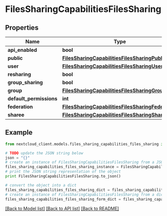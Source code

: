 # FilesSharingCapabilitiesFilesSharing


## Properties
Name | Type | Description | Notes
------------ | ------------- | ------------- | -------------
**api_enabled** | **bool** |  | 
**public** | [**FilesSharingCapabilitiesFilesSharingPublic**](FilesSharingCapabilitiesFilesSharingPublic.md) |  | 
**user** | [**FilesSharingCapabilitiesFilesSharingUser**](FilesSharingCapabilitiesFilesSharingUser.md) |  | 
**resharing** | **bool** |  | 
**group_sharing** | **bool** |  | [optional] 
**group** | [**FilesSharingCapabilitiesFilesSharingGroup**](FilesSharingCapabilitiesFilesSharingGroup.md) |  | [optional] 
**default_permissions** | **int** |  | [optional] 
**federation** | [**FilesSharingCapabilitiesFilesSharingFederation**](FilesSharingCapabilitiesFilesSharingFederation.md) |  | 
**sharee** | [**FilesSharingCapabilitiesFilesSharingSharee**](FilesSharingCapabilitiesFilesSharingSharee.md) |  | 

## Example

```python
from nextcloud_client.models.files_sharing_capabilities_files_sharing import FilesSharingCapabilitiesFilesSharing

# TODO update the JSON string below
json = "{}"
# create an instance of FilesSharingCapabilitiesFilesSharing from a JSON string
files_sharing_capabilities_files_sharing_instance = FilesSharingCapabilitiesFilesSharing.from_json(json)
# print the JSON string representation of the object
print FilesSharingCapabilitiesFilesSharing.to_json()

# convert the object into a dict
files_sharing_capabilities_files_sharing_dict = files_sharing_capabilities_files_sharing_instance.to_dict()
# create an instance of FilesSharingCapabilitiesFilesSharing from a dict
files_sharing_capabilities_files_sharing_form_dict = files_sharing_capabilities_files_sharing.from_dict(files_sharing_capabilities_files_sharing_dict)
```
[[Back to Model list]](../README.md#documentation-for-models) [[Back to API list]](../README.md#documentation-for-api-endpoints) [[Back to README]](../README.md)


